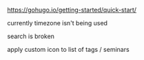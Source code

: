 https://gohugo.io/getting-started/quick-start/

currently timezone isn't being used

search is broken

apply custom icon to list of tags / seminars
